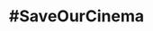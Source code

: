 ---
order: 8
layout: work
title: '#SaveOurCinema'
role: Contributor
duration: Feb 2016
exturl: http://saveourcinema.in
exttwitter: saveourcinema
extgithub: avinassh/saveourcinema
logo: saveourcinema.png
shortcode: saveourcinema
excerpt: >
  A campaign that pushed the [Shyam Benegal Committee](http://indiatoday.intoday.in/story/shyam-benegal-to-head-panel-responsible-for-rejig-in-censor-board/1/560248.html) to ask for a overhaul of the film censor board(CBFC). I helped setup the email workflow on the [saveourcinema.in](http://saveourcinema.in) website.<br>
  For Deadpool <i class="icon fa-heart" style="color:red;"></i>.
nopage: true
---